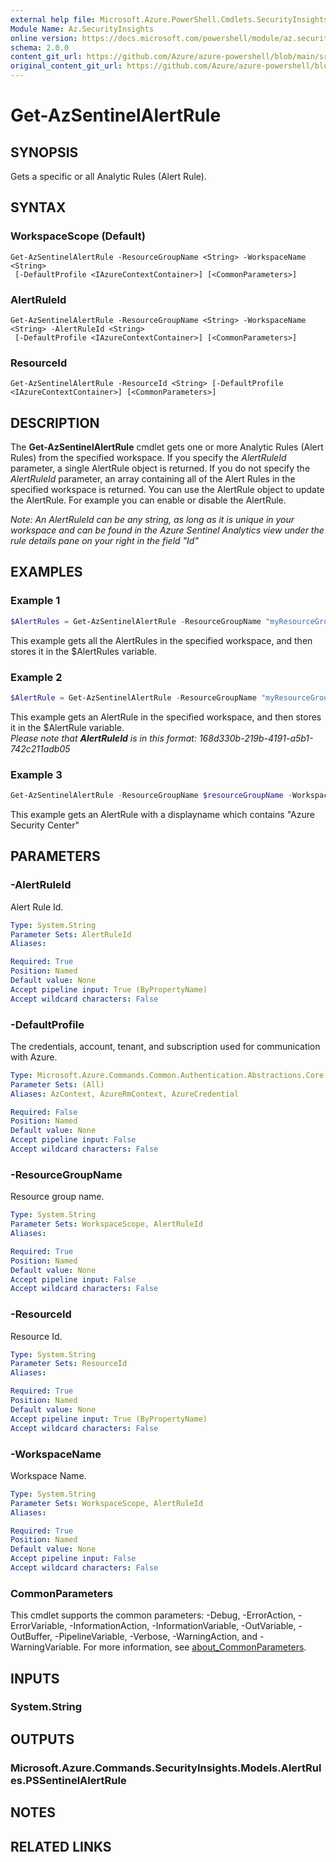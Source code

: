 ```yaml
---
external help file: Microsoft.Azure.PowerShell.Cmdlets.SecurityInsights.dll-Help.xml
Module Name: Az.SecurityInsights
online version: https://docs.microsoft.com/powershell/module/az.securityinsights/get-azsentinelalertrule
schema: 2.0.0
content_git_url: https://github.com/Azure/azure-powershell/blob/main/src/SecurityInsights/SecurityInsights/help/Get-AzSentinelAlertRule.md
original_content_git_url: https://github.com/Azure/azure-powershell/blob/main/src/SecurityInsights/SecurityInsights/help/Get-AzSentinelAlertRule.md
---
```


# Get-AzSentinelAlertRule

## SYNOPSIS
Gets a specific or all Analytic Rules (Alert Rule).

## SYNTAX

### WorkspaceScope (Default)
```
Get-AzSentinelAlertRule -ResourceGroupName <String> -WorkspaceName <String>
 [-DefaultProfile <IAzureContextContainer>] [<CommonParameters>]
```

### AlertRuleId
```
Get-AzSentinelAlertRule -ResourceGroupName <String> -WorkspaceName <String> -AlertRuleId <String>
 [-DefaultProfile <IAzureContextContainer>] [<CommonParameters>]
```

### ResourceId
```
Get-AzSentinelAlertRule -ResourceId <String> [-DefaultProfile <IAzureContextContainer>] [<CommonParameters>]
```

## DESCRIPTION
The **Get-AzSentinelAlertRule** cmdlet gets one or more Analytic Rules (Alert Rules) from the specified workspace.
If you specify the *AlertRuleId* parameter, a single AlertRule object is returned.
If you do not specify the *AlertRuleId* parameter, an array containing all of the Alert Rules in the specified workspace is returned.
You can use the AlertRule object to update the AlertRule. For example you can enable or disable the AlertRule. <br/>

*Note: An AlertRuleId can be any string, as long as it is unique in your workspace and can be found in the Azure Sentinel Analytics view under the rule details pane on your right in the field "Id"*

## EXAMPLES

### Example 1
```powershell
$AlertRules = Get-AzSentinelAlertRule -ResourceGroupName "myResourceGroup" -WorkspaceName "myWorkspaceName"
```

This example gets all  the AlertRules in the specified workspace, and then stores it in the $AlertRules variable.

### Example 2
```powershell
$AlertRule = Get-AzSentinelAlertRule -ResourceGroupName "myResourceGroup" -WorkspaceName "myWorkspaceName" -AlertRuleId "myAlertRuleId"
```

This example gets an AlertRule in the specified workspace, and then stores it in the $AlertRule variable.<br/>
*Please note that **AlertRuleId** is in this format: 168d330b-219b-4191-a5b1-742c211adb05*

### Example 3
```powershell
Get-AzSentinelAlertRule -ResourceGroupName $resourceGroupName -WorkspaceName $workspaceName | Where-Object {$_.DisplayName -like "*Azure Security Center*"}
```

This example gets an AlertRule with a displayname which contains "Azure Security Center"

## PARAMETERS

### -AlertRuleId
Alert Rule Id.

```yaml
Type: System.String
Parameter Sets: AlertRuleId
Aliases:

Required: True
Position: Named
Default value: None
Accept pipeline input: True (ByPropertyName)
Accept wildcard characters: False
```

### -DefaultProfile
The credentials, account, tenant, and subscription used for communication with Azure.

```yaml
Type: Microsoft.Azure.Commands.Common.Authentication.Abstractions.Core.IAzureContextContainer
Parameter Sets: (All)
Aliases: AzContext, AzureRmContext, AzureCredential

Required: False
Position: Named
Default value: None
Accept pipeline input: False
Accept wildcard characters: False
```

### -ResourceGroupName
Resource group name.

```yaml
Type: System.String
Parameter Sets: WorkspaceScope, AlertRuleId
Aliases:

Required: True
Position: Named
Default value: None
Accept pipeline input: False
Accept wildcard characters: False
```

### -ResourceId
Resource Id.

```yaml
Type: System.String
Parameter Sets: ResourceId
Aliases:

Required: True
Position: Named
Default value: None
Accept pipeline input: True (ByPropertyName)
Accept wildcard characters: False
```

### -WorkspaceName
Workspace Name.

```yaml
Type: System.String
Parameter Sets: WorkspaceScope, AlertRuleId
Aliases:

Required: True
Position: Named
Default value: None
Accept pipeline input: False
Accept wildcard characters: False
```

### CommonParameters
This cmdlet supports the common parameters: -Debug, -ErrorAction, -ErrorVariable, -InformationAction, -InformationVariable, -OutVariable, -OutBuffer, -PipelineVariable, -Verbose, -WarningAction, and -WarningVariable. For more information, see [about_CommonParameters](http://go.microsoft.com/fwlink/?LinkID=113216).

## INPUTS

### System.String
## OUTPUTS

### Microsoft.Azure.Commands.SecurityInsights.Models.AlertRules.PSSentinelAlertRule
## NOTES

## RELATED LINKS
